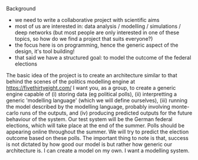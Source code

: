 Background
- we need to write a collaborative project with scientific aims
- most of us are interested in: data analysis / modelling / simulations / deep networks (but most people are only interested in one of these topics, so how do we find a project that suits everyone?)
- the focus here is on programming, hence the generic aspect of the design, it's tool building!
- that said we have a structured goal: to model the outcome of the federal elections


The basic idea of the project is to
create an architecture similar to that behind the scenes of the politics
modelling engine at https://fivethirtyeight.com/
I want you, as a group, to create a generic engine capable of (i)
storing data (eg political polls), (ii) interpretting a generic
'modelling language' (which we will define ourselves), (iii) running the
model described by the modelling language, probably involving
monte-carlo runs of the outputs, and (iv) producing predicted outputs
for the future behaviour of the system. Our test system will be the
German federal elections, which will take place at the end of the
summer. Polls should be appearing online throughout the summer. We will
try to predict the election outcome based on these polls. The important
thing to note is that, success is not dictated by how good our model is
but rather how generic our architecture is. I can create a model on my
own. I want a modelling system.
